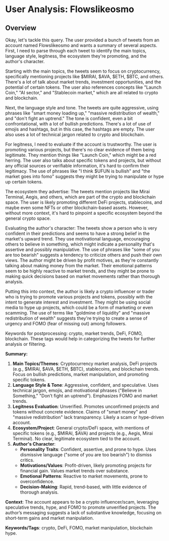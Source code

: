 # User Analysis: Flowslikeosmo

## Overview

<think>
Okay, let's tackle this query. The user provided a bunch of tweets from an account named Flowslikeosmo and wants a summary of several aspects. First, I need to parse through each tweet to identify the main topics, language style, legitness, the ecosystem they're promoting, and the author's character.

Starting with the main topics, the tweets seem to focus on cryptocurrency, specifically mentioning projects like $MIRAI, $AVA, $ETH, $BTC, and others. There's a lot of talk about market trends, investment opportunities, and the potential of certain tokens. The user also references concepts like "Launch Coin," "AI sector," and "Stablecoin market," which are all related to crypto and blockchain.

Next, the language style and tone. The tweets are quite aggressive, using phrases like "smart money loading up," "massive redistribution of wealth," and "don't fight an uptrend." The tone is confident, even a bit confrontational, with a lot of bullish predictions. There's a lot of use of emojis and hashtags, but in this case, the hashtags are empty. The user also uses a lot of technical jargon related to crypto and blockchain.

For legitness, I need to evaluate if the account is trustworthy. The user is promoting various projects, but there's no clear evidence of them being legitimate. They mention things like "Launch Coin," which might be a red herring. The user also talks about specific tokens and projects, but without any official sources or verifiable information, it's hard to confirm their legitimacy. The use of phrases like "I think $UFUN is bullish" and "the market goes into fomo" suggests they might be trying to manipulate or hype up certain tokens.

The ecosystem they advertise: The tweets mention projects like Mirai Terminal, Aegis, and others, which are part of the crypto and blockchain space. The user is likely promoting different DeFi projects, stablecoins, and maybe even some NFTs or other blockchain-based assets. However, without more context, it's hard to pinpoint a specific ecosystem beyond the general crypto space.

Evaluating the author's character: The tweets show a person who is very confident in their predictions and seems to have a strong belief in the market's upward trend. They use motivational language, encouraging others to believe in something, which might indicate a personality that's assertive and possibly manipulative. The use of phrases like "some of you are too bearish" suggests a tendency to criticize others and push their own views. The author might be driven by profit motives, as they're constantly talking about making money from the market. Their emotional patterns seem to be highly reactive to market trends, and they might be prone to making quick decisions based on market movements rather than thorough analysis.

Putting this into context, the author is likely a crypto influencer or trader who is trying to promote various projects and tokens, possibly with the intent to generate interest and investment. They might be using social media to hype up projects, which could be a form of marketing or even scamming. The use of terms like "goldmine of liquidity" and "massive redistribution of wealth" suggests they're trying to create a sense of urgency and FOMO (fear of missing out) among followers.

Keywords for postprocessing: crypto, market trends, DeFi, FOMO, blockchain. These tags would help in categorizing the tweets for further analysis or filtering.
</think>

**Summary:**  
1. **Main Topics/Themes**: Cryptocurrency market analysis, DeFi projects (e.g., $MIRAI, $AVA, $ETH, $BTC), stablecoins, and blockchain trends. Focus on bullish predictions, market manipulation, and promoting specific tokens.  
2. **Language Style & Tone**: Aggressive, confident, and speculative. Uses technical jargon, emojis, and motivational phrases ("Believe in Something," "Don’t fight an uptrend"). Emphasizes FOMO and market trends.  
3. **Legitness Evaluation**: Unverified. Promotes unconfirmed projects and tokens without concrete evidence. Claims of "smart money" and "massive redistribution" lack transparency. Likely a scam or hype-driven account.  
4. **Ecosystem/Project**: General crypto/DeFi space, with mentions of specific tokens (e.g., $MIRAI, $AVA) and projects (e.g., Aegis, Mirai Terminal). No clear, legitimate ecosystem tied to the account.  
5. **Author's Character**:  
   - **Personality Traits**: Confident, assertive, and prone to hype. Uses dismissive language ("some of you are too bearish") to dismiss critics.  
   - **Motivations/Values**: Profit-driven, likely promoting projects for financial gain. Values market trends over substance.  
   - **Emotional Patterns**: Reactive to market movements, prone to overconfidence.  
   - **Decision-Making**: Rapid, trend-based, with little evidence of thorough analysis.  

**Context**: The account appears to be a crypto influencer/scam, leveraging speculative trends, hype, and FOMO to promote unverified projects. The author’s messaging suggests a lack of substantive knowledge, focusing on short-term gains and market manipulation.  

**Keywords/Tags**: crypto, DeFi, FOMO, market manipulation, blockchain hype.